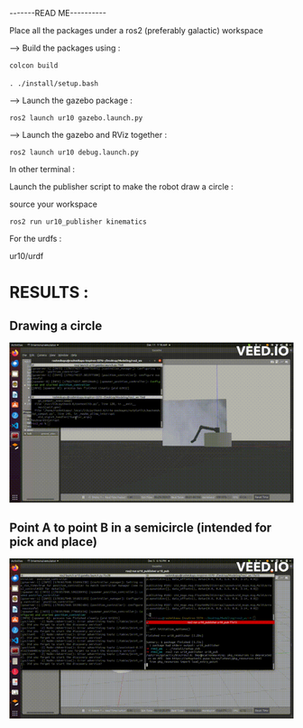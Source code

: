 -------READ ME----------


Place all the packages under a ros2 (preferably galactic) workspace

--> Build the packages using :


```
colcon build

. ./install/setup.bash

```

--> Launch the gazebo package : 

```
ros2 launch ur10 gazebo.launch.py

```

--> Launch the gazebo and RViz together : 

```
ros2 launch ur10 debug.launch.py

```

In other terminal :

Launch the publisher script to make the robot draw a circle :

source your workspace 

```
ros2 run ur10_publisher kinematics
```


For the urdfs : 

ur10/urdf


# RESULTS :

## Drawing a circle
![Alt text](/results/circle2.gif)

## Point A to point B in a semicircle (intended for pick and place)
![Alt text](/results/one_fourth_circle.gif)
